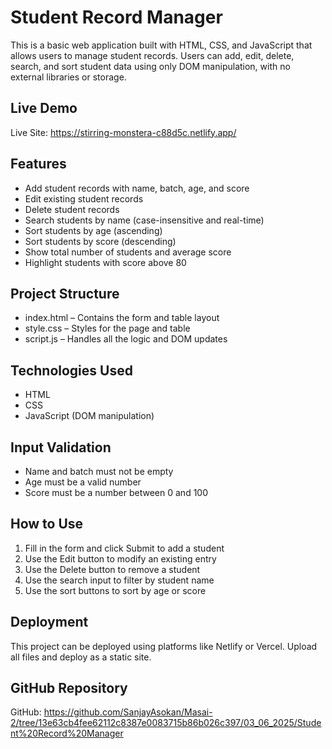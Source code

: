 # Student Record Manager

This is a basic web application built with HTML, CSS, and JavaScript that allows users to manage student records. Users can add, edit, delete, search, and sort student data using only DOM manipulation, with no external libraries or storage.

## Live Demo

Live Site: https://stirring-monstera-c88d5c.netlify.app/

## Features

- Add student records with name, batch, age, and score
- Edit existing student records
- Delete student records
- Search students by name (case-insensitive and real-time)
- Sort students by age (ascending)
- Sort students by score (descending)
- Show total number of students and average score
- Highlight students with score above 80

## Project Structure

- index.html – Contains the form and table layout
- style.css – Styles for the page and table
- script.js – Handles all the logic and DOM updates

## Technologies Used

- HTML
- CSS
- JavaScript (DOM manipulation)

## Input Validation

- Name and batch must not be empty
- Age must be a valid number
- Score must be a number between 0 and 100

## How to Use

1. Fill in the form and click Submit to add a student
2. Use the Edit button to modify an existing entry
3. Use the Delete button to remove a student
4. Use the search input to filter by student name
5. Use the sort buttons to sort by age or score

## Deployment

This project can be deployed using platforms like Netlify or Vercel. Upload all files and deploy as a static site.

## GitHub Repository

GitHub: https://github.com/SanjayAsokan/Masai-2/tree/13e63cb4fee62112c8387e0083715b86b026c397/03_06_2025/Student%20Record%20Manager
